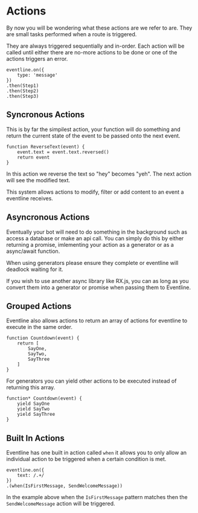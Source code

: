 # Actions

By now you will be wondering what these actions are we refer to are. They
are small tasks performed when a route is triggered.

They are always triggered sequentially and in-order. Each action will be
called until either there are no-more actions to be done or one of the
actions triggers an error.

```
eventline.on({
    type: 'message'
})
.then(Step1)
.then(Step2)
.then(Step3)
```

## Syncronous Actions

This is by far the simpilest action, your function will do something and
return the current state of the event to be passed onto the next event.

```
function ReverseText(event) {
    event.text = event.text.reversed()
    return event
}
```

In this action we reverse the text so "hey" becomes "yeh". The next action
will see the modified text. 

This system allows actions to modify, filter or add content to an event
a eventline receives.

## Asyncronous Actions

Eventually your bot will need to do something in the background such as
access a database or make an api call. You can simply do this by either returning
a promise, imlementing your action as a generator or as a async/await function.

When using generators please ensure they complete or eventline will deadlock waiting
for it.

If you wish to use another async library like RX.js, you can as long as
you convert them into a generator or promise when passing them to Eventline.

## Grouped Actions

Eventline also allows actions to return an array of actions for eventline to execute
in the same order.

```
function Countdown(event) {
    return [
        SayOne,
        SayTwo,
        SayThree
    ]
}
```

For generators you can yield other actions to be executed instead of returning this
array.

```
function* Countdown(event) {
    yield SayOne
    yield SayTwo
    yield SayThree
}
```

## Built In Actions

Eventline has one built in action called `when` it allows you to
only allow an individual action to be triggered when a certain
condition is met.

```
eventline.on({
    text: /.+/
})
.(when(IsFirstMessage, SendWelcomeMessage))
```

In the example above when the `IsFirstMessage` pattern matches
then the `SendWelcomeMessage` action will be triggered.